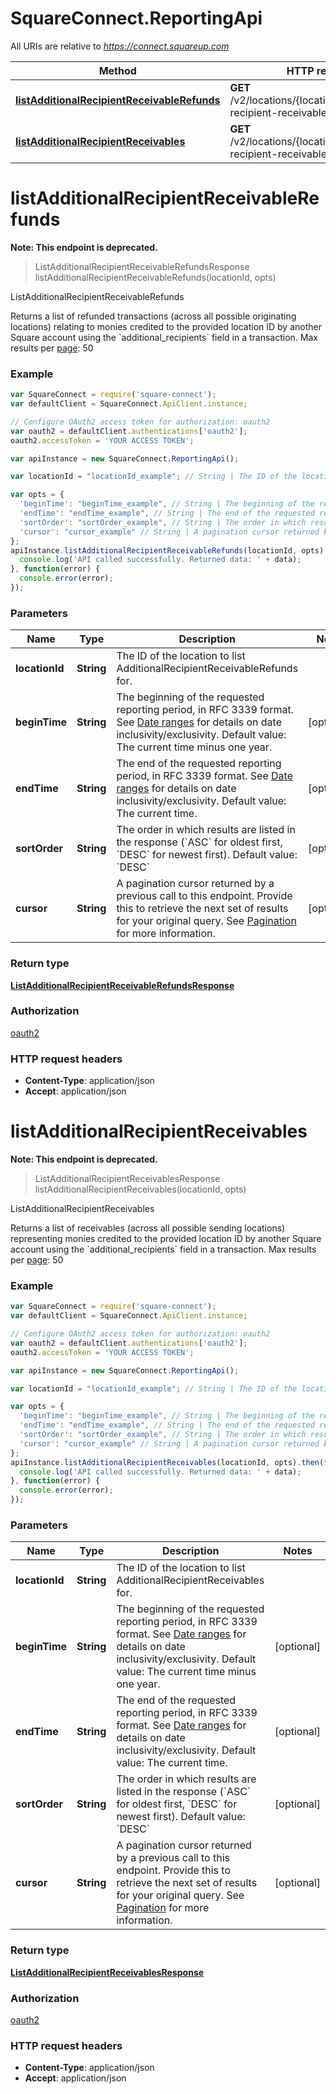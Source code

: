 # SquareConnect.ReportingApi

All URIs are relative to *https://connect.squareup.com*

Method | HTTP request | Description
------------- | ------------- | -------------
[**listAdditionalRecipientReceivableRefunds**](ReportingApi.md#listAdditionalRecipientReceivableRefunds) | **GET** /v2/locations/{location_id}/additional-recipient-receivable-refunds | ListAdditionalRecipientReceivableRefunds
[**listAdditionalRecipientReceivables**](ReportingApi.md#listAdditionalRecipientReceivables) | **GET** /v2/locations/{location_id}/additional-recipient-receivables | ListAdditionalRecipientReceivables


<a name="listAdditionalRecipientReceivableRefunds"></a>
# **listAdditionalRecipientReceivableRefunds**
**Note: This endpoint is deprecated.**
> ListAdditionalRecipientReceivableRefundsResponse listAdditionalRecipientReceivableRefunds(locationId, opts)

ListAdditionalRecipientReceivableRefunds

Returns a list of refunded transactions (across all possible originating locations) relating to monies credited to the provided location ID by another Square account using the &#x60;additional_recipients&#x60; field in a transaction.  Max results per [page](#paginatingresults): 50

### Example
```javascript
var SquareConnect = require('square-connect');
var defaultClient = SquareConnect.ApiClient.instance;

// Configure OAuth2 access token for authorization: oauth2
var oauth2 = defaultClient.authentications['oauth2'];
oauth2.accessToken = 'YOUR ACCESS TOKEN';

var apiInstance = new SquareConnect.ReportingApi();

var locationId = "locationId_example"; // String | The ID of the location to list AdditionalRecipientReceivableRefunds for.

var opts = { 
  'beginTime': "beginTime_example", // String | The beginning of the requested reporting period, in RFC 3339 format.  See [Date ranges](#dateranges) for details on date inclusivity/exclusivity.  Default value: The current time minus one year.
  'endTime': "endTime_example", // String | The end of the requested reporting period, in RFC 3339 format.  See [Date ranges](#dateranges) for details on date inclusivity/exclusivity.  Default value: The current time.
  'sortOrder': "sortOrder_example", // String | The order in which results are listed in the response (`ASC` for oldest first, `DESC` for newest first).  Default value: `DESC`
  'cursor': "cursor_example" // String | A pagination cursor returned by a previous call to this endpoint. Provide this to retrieve the next set of results for your original query.  See [Pagination](https://developer.squareup.com/docs/basics/api101/pagination) for more information.
};
apiInstance.listAdditionalRecipientReceivableRefunds(locationId, opts).then(function(data) {
  console.log('API called successfully. Returned data: ' + data);
}, function(error) {
  console.error(error);
});

```

### Parameters

Name | Type | Description  | Notes
------------- | ------------- | ------------- | -------------
 **locationId** | **String**| The ID of the location to list AdditionalRecipientReceivableRefunds for. | 
 **beginTime** | **String**| The beginning of the requested reporting period, in RFC 3339 format.  See [Date ranges](#dateranges) for details on date inclusivity/exclusivity.  Default value: The current time minus one year. | [optional] 
 **endTime** | **String**| The end of the requested reporting period, in RFC 3339 format.  See [Date ranges](#dateranges) for details on date inclusivity/exclusivity.  Default value: The current time. | [optional] 
 **sortOrder** | **String**| The order in which results are listed in the response (&#x60;ASC&#x60; for oldest first, &#x60;DESC&#x60; for newest first).  Default value: &#x60;DESC&#x60; | [optional] 
 **cursor** | **String**| A pagination cursor returned by a previous call to this endpoint. Provide this to retrieve the next set of results for your original query.  See [Pagination](https://developer.squareup.com/docs/basics/api101/pagination) for more information. | [optional] 

### Return type

[**ListAdditionalRecipientReceivableRefundsResponse**](ListAdditionalRecipientReceivableRefundsResponse.md)

### Authorization

[oauth2](../README.md#oauth2)

### HTTP request headers

 - **Content-Type**: application/json
 - **Accept**: application/json

<a name="listAdditionalRecipientReceivables"></a>
# **listAdditionalRecipientReceivables**
**Note: This endpoint is deprecated.**
> ListAdditionalRecipientReceivablesResponse listAdditionalRecipientReceivables(locationId, opts)

ListAdditionalRecipientReceivables

Returns a list of receivables (across all possible sending locations) representing monies credited to the provided location ID by another Square account using the &#x60;additional_recipients&#x60; field in a transaction.  Max results per [page](#paginatingresults): 50

### Example
```javascript
var SquareConnect = require('square-connect');
var defaultClient = SquareConnect.ApiClient.instance;

// Configure OAuth2 access token for authorization: oauth2
var oauth2 = defaultClient.authentications['oauth2'];
oauth2.accessToken = 'YOUR ACCESS TOKEN';

var apiInstance = new SquareConnect.ReportingApi();

var locationId = "locationId_example"; // String | The ID of the location to list AdditionalRecipientReceivables for.

var opts = { 
  'beginTime': "beginTime_example", // String | The beginning of the requested reporting period, in RFC 3339 format.  See [Date ranges](#dateranges) for details on date inclusivity/exclusivity.  Default value: The current time minus one year.
  'endTime': "endTime_example", // String | The end of the requested reporting period, in RFC 3339 format.  See [Date ranges](#dateranges) for details on date inclusivity/exclusivity.  Default value: The current time.
  'sortOrder': "sortOrder_example", // String | The order in which results are listed in the response (`ASC` for oldest first, `DESC` for newest first).  Default value: `DESC`
  'cursor': "cursor_example" // String | A pagination cursor returned by a previous call to this endpoint. Provide this to retrieve the next set of results for your original query.  See [Pagination](https://developer.squareup.com/docs/basics/api101/pagination) for more information.
};
apiInstance.listAdditionalRecipientReceivables(locationId, opts).then(function(data) {
  console.log('API called successfully. Returned data: ' + data);
}, function(error) {
  console.error(error);
});

```

### Parameters

Name | Type | Description  | Notes
------------- | ------------- | ------------- | -------------
 **locationId** | **String**| The ID of the location to list AdditionalRecipientReceivables for. | 
 **beginTime** | **String**| The beginning of the requested reporting period, in RFC 3339 format.  See [Date ranges](#dateranges) for details on date inclusivity/exclusivity.  Default value: The current time minus one year. | [optional] 
 **endTime** | **String**| The end of the requested reporting period, in RFC 3339 format.  See [Date ranges](#dateranges) for details on date inclusivity/exclusivity.  Default value: The current time. | [optional] 
 **sortOrder** | **String**| The order in which results are listed in the response (&#x60;ASC&#x60; for oldest first, &#x60;DESC&#x60; for newest first).  Default value: &#x60;DESC&#x60; | [optional] 
 **cursor** | **String**| A pagination cursor returned by a previous call to this endpoint. Provide this to retrieve the next set of results for your original query.  See [Pagination](https://developer.squareup.com/docs/basics/api101/pagination) for more information. | [optional] 

### Return type

[**ListAdditionalRecipientReceivablesResponse**](ListAdditionalRecipientReceivablesResponse.md)

### Authorization

[oauth2](../README.md#oauth2)

### HTTP request headers

 - **Content-Type**: application/json
 - **Accept**: application/json

